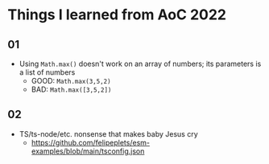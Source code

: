 # Things I learned from AoC 2022

## 01

- Using `Math.max()` doesn't work on an array of numbers; its parameters is a list of numbers
  - GOOD: `Math.max(3,5,2)`
  - BAD: `Math.max([3,5,2])`

## 02

- TS/ts-node/etc. nonsense that makes baby Jesus cry
  - https://github.com/felipeplets/esm-examples/blob/main/tsconfig.json
